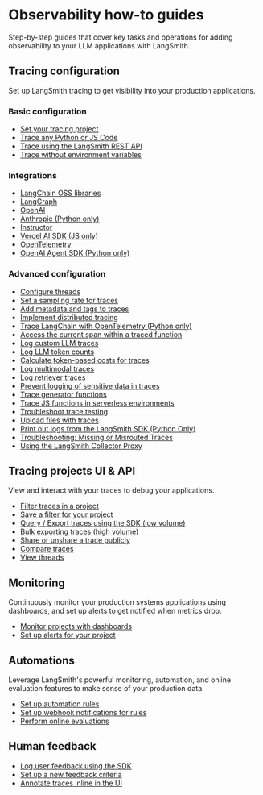 # Observability how-to guides

Step-by-step guides that cover key tasks and operations for adding observability to your LLM applications with LangSmith.

## Tracing configuration

Set up LangSmith tracing to get visibility into your production applications.

### Basic configuration

- [Set your tracing project](./how_to_guides/log_traces_to_project)
- [Trace any Python or JS Code](./how_to_guides/annotate_code)
- [Trace using the LangSmith REST API](./how_to_guides/trace_with_api)
- [Trace without environment variables](./how_to_guides/trace_without_env_vars)

### Integrations

- [LangChain OSS libraries](./how_to_guides/trace_with_langchain)
- [LangGraph](./how_to_guides/trace_with_langgraph)
- [OpenAI](./how_to_guides/annotate_code#wrap-the-openai-client)
- [Anthropic (Python only)](./how_to_guides/annotate_code#wrap-the-anthropic-client-python-only)
- [Instructor](./how_to_guides/trace_with_instructor)
- [Vercel AI SDK (JS only)](./how_to_guides/trace_with_vercel_ai_sdk)
- [OpenTelemetry](./how_to_guides/trace_with_opentelemetry)
- [OpenAI Agent SDK (Python only)](./how_to_guides/trace_with_openai_agents_sdk)

### Advanced configuration

- [Configure threads](./how_to_guides/threads)
- [Set a sampling rate for traces](./how_to_guides/sample_traces)
- [Add metadata and tags to traces](./how_to_guides/add_metadata_tags)
- [Implement distributed tracing](./how_to_guides/distributed_tracing)
- [Trace LangChain with OpenTelemetry (Python only)](./how_to_guides/trace_langchain_with_otel)
- [Access the current span within a traced function](./how_to_guides/access_current_span)
- [Log custom LLM traces](./how_to_guides/log_llm_trace)
- [Log LLM token counts](./how_to_guides/log_llm_trace#provide-token-and-cost-information)
- [Calculate token-based costs for traces](./how_to_guides/calculate_token_based_costs)
- [Log multimodal traces](./how_to_guides/log_multimodal_traces)
- [Log retriever traces](./how_to_guides/log_retriever_trace)
- [Prevent logging of sensitive data in traces](./how_to_guides/mask_inputs_outputs)
- [Trace generator functions](./how_to_guides/trace_generator_functions)
- [Trace JS functions in serverless environments](./how_to_guides/serverless_environments)
- [Troubleshoot trace testing](./how_to_guides/nest_traces)
- [Upload files with traces](./how_to_guides/upload_files_with_traces)
- [Print out logs from the LangSmith SDK (Python Only)](./how_to_guides/output_detailed_logs)
- [Troubleshooting: Missing or Misrouted Traces](./how_to_guides/toubleshooting_variable_caching)
- [Using the LangSmith Collector Proxy](./how_to_guides/collector_proxy)

## Tracing projects UI & API

View and interact with your traces to debug your applications.

- [Filter traces in a project](./how_to_guides/filter_traces_in_application)
- [Save a filter for your project](./how_to_guides/filter_traces_in_application#saved-filters)
- [Query / Export traces using the SDK (low volume)](./how_to_guides/export_traces)
- [Bulk exporting traces (high volume)](./how_to_guides/data_export)
- [Share or unshare a trace publicly](./how_to_guides/share_trace)
- [Compare traces](./how_to_guides/compare_traces)
- [View threads](./how_to_guides/threads#view-threads)

## Monitoring

Continuously monitor your production systems applications using dashboards, and set up alerts to get notified when metrics drop.

- [Monitor projects with dashboards](./how_to_guides/dashboards)
- [Set up alerts for your project](./how_to_guides/alerts)

## Automations

Leverage LangSmith's powerful monitoring, automation, and online evaluation features to make sense of your production data.

- [Set up automation rules](./how_to_guides/rules)
- [Set up webhook notifications for rules](./how_to_guides/webhooks)
- [Perform online evaluations](./how_to_guides/online_evaluations)

## Human feedback

- [Log user feedback using the SDK](../evaluation/how_to_guides/attach_user_feedback)
- [Set up a new feedback criteria](../evaluation/how_to_guides/set_up_feedback_criteria)
- [Annotate traces inline in the UI](../evaluation/how_to_guides/annotate_traces_inline)
